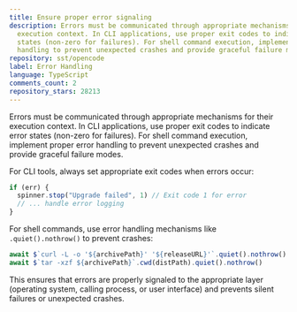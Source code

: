 ```yaml
---
title: Ensure proper error signaling
description: Errors must be communicated through appropriate mechanisms for their
  execution context. In CLI applications, use proper exit codes to indicate error
  states (non-zero for failures). For shell command execution, implement proper error
  handling to prevent unexpected crashes and provide graceful failure modes.
repository: sst/opencode
label: Error Handling
language: TypeScript
comments_count: 2
repository_stars: 28213
---
```


Errors must be communicated through appropriate mechanisms for their execution context. In CLI applications, use proper exit codes to indicate error states (non-zero for failures). For shell command execution, implement proper error handling to prevent unexpected crashes and provide graceful failure modes.

For CLI tools, always set appropriate exit codes when errors occur:
```typescript
if (err) {
  spinner.stop("Upgrade failed", 1) // Exit code 1 for error
  // ... handle error logging
}
```

For shell commands, use error handling mechanisms like `.quiet().nothrow()` to prevent crashes:
```typescript
await $`curl -L -o '${archivePath}' '${releaseURL}'`.quiet().nothrow()
await $`tar -xzf ${archivePath}`.cwd(distPath).quiet().nothrow()
```

This ensures that errors are properly signaled to the appropriate layer (operating system, calling process, or user interface) and prevents silent failures or unexpected crashes.